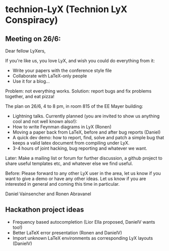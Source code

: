 technion-LyX (Technion LyX Conspiracy)
============

Meeting on 26/6:
------------

Dear fellow LyXers,

If you're like us, you love LyX, and wish you could do everything from it:
- Write your papers with the conference style file
- Collaborate with LaTeX-only people
- Use it for a blog...

Problem: not everything works. Solution: report bugs and fix problems together, and eat pizza!

The plan on 26/6, 4 to 8 pm, in room 815 of the EE Mayer building:
- Lightning talks. Currently planned (you are invited to show us anything cool and not well known also!):
 - How to write Feynman diagrams in LyX (Ronen)
 - Moving a paper back from LaTeX, before and after bug reports (Daniel)
- A quick dev demo: how to report, find, solve and patch a simple bug that keeps a valid latex document from compiling under LyX.
- 3-4 hours of joint hacking, bug reporting and whatever we want.

Later:
Make a mailing list or forum for further discussion, a github project to share useful templates etc, and whatever else we find useful.

Before:
Please forward to any other LyX user in the area, let us know if you want to give a demo or have any other ideas. Let us know if you are interested in general and coming this time in particular.

Daniel Vainsencher and Ronen Abravanel

Hackathon project ideas
----------
- Frequency based autocompletion (Lior Ella proposed, DanielV wants too!)
- Better LaTeX error presentation (Ronen and DanielV)
- Import unknown LaTeX environments as corresponding LyX layouts (DanielV)